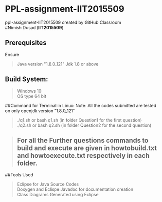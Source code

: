 # PPL-assignment-IIT2015509
ppl-assignment-IIT2015509 created by GitHub Classroom <br />
#Nimish Dusad (**IIT2015509**)

## Prerequisites
Ensure 
> Java version "1.8.0_121" 
> Jdk 1.8 or above
## Build System:
> Windows 10 <br />
> OS type 64 bit

##Command for Terminal in Linux:
Note: All the codes submitted are tested on  only openjdk version "1.8.0_121"
>./q1.sh  or bash q1.sh       (in folder Question1  for the first question)<br />
> ./q2.sh  or bash q2.sh      (in folder Question2 for the second question)<br />

> ## For all the Further questions commands to build and execute are given in howtobuild.txt and howtoexecute.txt respectively in each folder.

##Tools Used
>Eclipse for Java Source Codes</br>
>Doxygen and Eclispe Javadoc for documentation creation</br>
>Class Diagrams Generated using Eclipse
